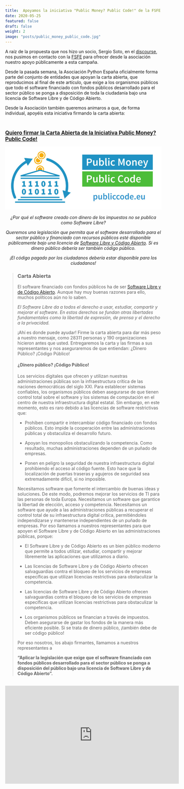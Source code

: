 ```yaml
---
title:  Apoyamos la iniciativa "Public Money? Public Code!" de la FSFE
date: 2020-05-25
featured: false
draft: false
weight: 2
image: "posts/public_money_public_code.jpg"
---
```


A raíz de la propuesta que nos hizo un socio, Sergio Soto, en el [discourse](https://comunidad.es.python.org/t/apoyo-campana-public-money-public-code-de-la-fsfe/243), nos pusimos en contacto con la [FSFE](https://fsfe.org/) para ofrecer desde la asociación nuestro apoyo públicamente a esta campaña.

Desde la pasada semana, la Asociación Python España oficialmente forma parte del conjunto de entidades que apoyan la carta abierta, que reproducimos al final de este artículo, que exige a los organismos públicos que todo el software financiado con fondos públicos desarrollado para el sector público se ponga a disposición de toda la ciudadanía bajo una licencia de Software Libre y de Código Abierto.

Desde la Asociación también queremos animaros a que, de forma individual, apoyéis esta iniciativa firmando la carta abierta:

<br />


<big>**[Quiero firmar la Carta Abierta de la Iniciativa Public Money? Public Code!](https://publiccode.eu/es/#action)**</big>
<br />

<center>
<a href="https://publiccode.eu/es/"><img src="/images/posts/public_money_public_code.jpg" /></a>

*¿Por qué el software creado con dinero de los impuestos no se publica como Software Libre?*

*Queremos una legislación que permita que el software desarrollado para el sector público y financiado con recursos públicos esté disponible públicamente bajo una licencia de [Software Libre y Código Abierto](https://fsfe.org/freesoftware/). Si es dinero público debería ser también código público.*

*¡El código pagado por los ciudadanos debería estar disponible para los ciudadanos!*

</center>

> ### Carta Abierta
>
> El software financiado con fondos públicos ha de ser [Software Libre y de Código Abierto](https://fsfe.org/freesoftware/). Aunque hay muy buenas razones para ello, muchos políticos aún no lo saben.
>
>
> *El Software Libre da a todos el derecho a usar, estudiar, compartir y mejorar el software. En estos derechos se fundan otras libertades fundamentales como la libertad de expresión, de prensa y el derecho a la privacidad.*
>
>
> ¡Ahí es donde puede ayudar! Firme la carta abierta para dar más peso a nuestro mensaje, como 28311 personas y 190 organizaciones hicieron antes que usted. Entregaremos la carta y las firmas a sus representantes y nos aseguraremos de que entiendan: ¿Dinero Público? ¡Código Público!
>
> #### ¿Dinero público? ¡Código Público!
>
> Los servicios digitales que ofrecen y utilizan nuestras administraciones públicas son la infraestructura crítica de las naciones democráticas del siglo XXI. Para establecer sistemas confiables, los organismos públicos deben asegurarse de que tienen control total sobre el software y los sistemas de computación en el centro de nuestra infraestructura digital estatal. Sin embargo, en este momento, esto es raro debido a las licencias de software restrictivas que:
>
> * Prohíben compartir e intercambiar código financiado con fondos públicos. Esto impide la cooperación entre las administraciones públicas y obstaculiza el desarrollo futuro.
>
> * Apoyan los monopolios obstaculizando la competencia. Como resultado, muchas administraciones dependen de un puñado de empresas.
>
> * Ponen en peligro la seguridad de nuestra infraestructura digital prohibiendo el acceso al código fuente. Esto hace que la localización de puertas traseras y agujeros de seguridad sea extremadamente difícil, si no imposible.
>
> Necesitamos software que fomente el intercambio de buenas ideas y soluciones. De este modo, podremos mejorar los servicios de TI para las personas de toda Europa. Necesitamos un software que garantice la libertad de elección, acceso y competencia. Necesitamos un software que ayude a las administraciones públicas a recuperar el control total de su infraestructura digital crítica, permitiéndoles independizarse y mantenerse independientes de un puñado de empresas. Por eso llamamos a nuestros representantes para que apoyen el Software Libre y de Código Abierto en las administraciones públicas, porque:
>
> * El Software Libre y de Código Abierto es un bien público moderno que permite a todos utilizar, estudiar, compartir y mejorar libremente las aplicaciones que utilizamos a diario.
>
> * Las licencias de Software Libre y de Código Abierto ofrecen salvaguardias contra el bloqueo de los servicios de empresas específicas que utilizan licencias restrictivas para obstaculizar la competencia.
>
> * Las licencias de Software Libre y de Código Abierto ofrecen salvaguardias contra el bloqueo de los servicios de empresas específicas que utilizan licencias restrictivas para obstaculizar la competencia.
>
> * Los organismos públicos se financian a través de impuestos. Deben asegurarse de gastar los fondos de la manera más eficiente posible. Si se trata de dinero público, ¡también debe de ser código público!
>
> Por eso nosotros, los abajo firmantes, llamamos a nuestros representantes a
>
> **“Aplicar la legislación que exige que el software financiado con fondos públicos desarrollado para el sector público se ponga a disposición del público bajo una licencia de Software Libre y de Código Abierto”.**
<br />
<center>
<iframe width="560" height="315" src="https://www.youtube-nocookie.com/embed/iuVUzg6x2yo" frameborder="0" allow="accelerometer; autoplay; encrypted-media; gyroscope; picture-in-picture" allowfullscreen></iframe>
</center>
